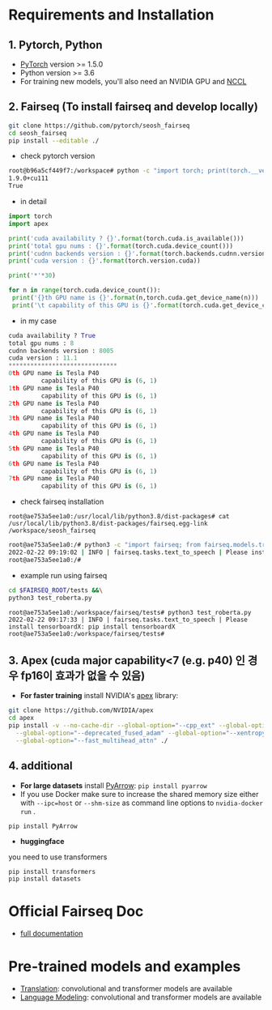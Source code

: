 # Requirements and Installation

## 1. Pytorch, Python

* [PyTorch](http://pytorch.org/) version >= 1.5.0
* Python version >= 3.6
* For training new models, you'll also need an NVIDIA GPU and [NCCL](https://github.com/NVIDIA/nccl)



## 2. Fairseq (To install fairseq and develop locally)

``` bash
git clone https://github.com/pytorch/seosh_fairseq
cd seosh_fairseq
pip install --editable ./
```

* check pytorch version

```bash
root@b96a5cf449f7:/workspace# python -c "import torch; print(torch.__version__); print(torch.cuda.is_available());"
1.9.0+cu111
True
```

* in detail

```python
import torch
import apex

print('cuda availability ? {}'.format(torch.cuda.is_available()))
print('total gpu nums : {}'.format(torch.cuda.device_count()))
print('cudnn backends version : {}'.format(torch.backends.cudnn.version()))
print('cuda version : {}'.format(torch.version.cuda))

print('*'*30)

for n in range(torch.cuda.device_count()):
 print('{}th GPU name is {}'.format(n,torch.cuda.get_device_name(n)))
 print('\t capability of this GPU is {}'.format(torch.cuda.get_device_capability(n)))
```

* in my case

```python
cuda availability ? True
total gpu nums : 8
cudnn backends version : 8005
cuda version : 11.1
******************************
0th GPU name is Tesla P40
         capability of this GPU is (6, 1)
1th GPU name is Tesla P40
         capability of this GPU is (6, 1)
2th GPU name is Tesla P40
         capability of this GPU is (6, 1)
3th GPU name is Tesla P40
         capability of this GPU is (6, 1)
4th GPU name is Tesla P40
         capability of this GPU is (6, 1)
5th GPU name is Tesla P40
         capability of this GPU is (6, 1)
6th GPU name is Tesla P40
         capability of this GPU is (6, 1)
7th GPU name is Tesla P40
         capability of this GPU is (6, 1)
```

* check fairseq installation

```
root@ae753a5ee1a0:/usr/local/lib/python3.8/dist-packages# cat /usr/local/lib/python3.8/dist-packages/fairseq.egg-link 
/workspace/seosh_fairseq
```

```bash
root@ae753a5ee1a0:/# python3 -c "import fairseq; from fairseq.models.transformer_lm import TransformerLanguageModel;"
2022-02-22 09:19:02 | INFO | fairseq.tasks.text_to_speech | Please install tensorboardX: pip install tensorboardX
root@ae753a5ee1a0:/# 
```

* example run using fairseq

```bash
cd $FAIRSEQ_ROOT/tests &&\
python3 test_roberta.py
```

```
root@ae753a5ee1a0:/workspace/fairseq/tests# python3 test_roberta.py
2022-02-22 09:17:33 | INFO | fairseq.tasks.text_to_speech | Please install tensorboardX: pip install tensorboardX
root@ae753a5ee1a0:/workspace/fairseq/tests# 
```


## 3. Apex (cuda major capability<7 (e.g. p40) 인 경우 fp16이 효과가 없을 수 있음)

* **For faster training** install NVIDIA's [apex](https://github.com/NVIDIA/apex) library:

``` bash
git clone https://github.com/NVIDIA/apex
cd apex
pip install -v --no-cache-dir --global-option="--cpp_ext" --global-option="--cuda_ext" \
  --global-option="--deprecated_fused_adam" --global-option="--xentropy" \
  --global-option="--fast_multihead_attn" ./
```

## 4. additional

* **For large datasets** install [PyArrow](https://arrow.apache.org/docs/python/install.html#using-pip): `pip install pyarrow`
* If you use Docker make sure to increase the shared memory size either with `--ipc=host` or `--shm-size`
 as command line options to `nvidia-docker run` .
 
```bash
pip install PyArrow
```

* **huggingface**

you need to use transformers

```
pip install transformers
pip install datasets
```



# Official Fairseq Doc

* [full documentation](https://fairseq.readthedocs.io/) 

# Pre-trained models and examples

* [Translation](examples/translation/README.md): convolutional and transformer models are available
* [Language Modeling](examples/language_model/README.md): convolutional and transformer models are available

